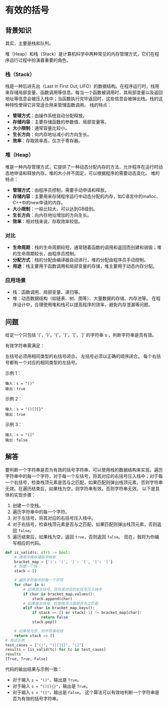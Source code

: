 # 有效的括号
## 背景知识
其实，主要是栈和队列。

堆（Heap）和栈（Stack）是计算机科学中两种常见的内存管理方式，它们在程序运行过程中扮演着重要的角色。
### 栈（Stack）
栈是一种后进先出（Last In First Out, LIFO）的数据结构。在程序运行时，栈用来存储局部变量、函数调用等信息。每当一个函数被调用时，其局部变量以及返回地址等信息会被压入栈中；当函数执行完毕返回时，这些信息会被弹出栈。栈的这种特性使得它非常适合用来管理函数调用。
栈的特点：
- **管理方式**：由操作系统自动分配释放。
- **存储内容**：主要存储函数的参数值、局部变量等。
- **大小限制**：通常容量比较小。
- **生长方向**：向内存地址减小的方向生长。
- **效率**：存取效率高，仅次于寄存器。
### 堆（Heap）
堆是一种内存管理方式，它提供了一种动态分配内存的方法，允许程序在运行时动态地申请和释放内存。堆的大小并不固定，可以根据程序的需要动态变化。
堆的特点：
- **管理方式**：由程序员控制，需要手动申请和释放。
- **存储内容**：主要用来存储程序运行中动态分配的内存，如C语言中的malloc、C++中的new申请的内存。
- **大小限制**：一般比较大，可以达到GB级别。
- **生长方向**：向内存地址增加的方向生长。
- **效率**：相对栈来说，存取效率较低。
### 对比
- **生命周期**：栈的生命周期较短，通常随着函数的调用和返回而创建和销毁；堆的生命周期较长，由程序员控制。
- **分配方式**：栈的分配由编译器自动进行，堆的分配由程序员手动控制。
- **用途**：栈主要用于函数调用和局部变量的存储，堆主要用于动态内存分配。
### 应用场景
- 栈：函数调用、局部变量、递归等。
- 堆：动态数据结构（如链表、树、图等）、大量数据的存储、内存池等。
在程序设计中，合理使用堆和栈可以提高程序的效率，避免内存泄漏等问题。

## 问题
给定一个只包括 '('，')'，'{'，'}'，'['，']' 的字符串 s ，判断字符串是否有效。

有效字符串需满足：

左括号必须用相同类型的右括号闭合。
左括号必须以正确的顺序闭合。
每个右括号都有一个对应的相同类型的左括号。


示例 1：
```
输入：s = "()"
输出：true
```
示例 2：
```
输入：s = "()[]{}"
输出：true
```
示例 3：
```
输入：s = "(]"
输出：false
```
## 解答
要判断一个字符串是否为有效的括号字符串，可以使用栈的数据结构来实现。遍历字符串中的每一个字符，对于每一个左括号，将其对应的右括号压入栈中；对于每一个右括号，检查栈顶元素是否与之匹配，如果匹配则弹出栈顶元素，否则字符串无效。在遍历结束后，如果栈为空，则字符串有效，否则字符串无效。
以下是具体的实现步骤：
1. 创建一个空栈。
2. 遍历字符串中的每一个字符。
3. 对于左括号，将其对应的右括号压入栈中。
4. 对于右括号，检查栈顶元素是否与之匹配，如果匹配则弹出栈顶元素，否则返回 `false`。
5. 遍历结束后，如果栈为空，返回 `true`，否则返回 `false`。
现在，我将为你编写相应的代码。
```python
def is_valid(s: str) -> bool:
    # 使用字典存储括号映射
    bracket_map = {')': '(', '}': '{', ']': '['}
    # 创建一个栈
    stack = []

    # 遍历字符串中的每一个字符
    for char in s:
        # 如果是左括号，则将其对应的右括号压入栈中
        if char in bracket_map.values():
            stack.append(char)
        # 如果是右括号，检查栈顶元素是否与之匹配
        elif char in bracket_map.keys():
            if stack == [] or stack[-1] != bracket_map[char]:
                return False
            stack.pop()

    # 如果栈为空，则字符串有效
    return stack == []
# 测试示例
test_cases = ["()", "()[]{}", "(]"]
results = [is_valid(tc) for tc in test_cases]
results
[True, True, False]
```
代码的输出结果与示例一致：
- 对于输入 `s = "()"`，输出是 `True`。
- 对于输入 `s = "()[]{}"`，输出是 `True`。
- 对于输入 `s = "(]"`，输出是 `False`。
这个算法可以有效地判断一个字符串是否为有效的括号字符串。

